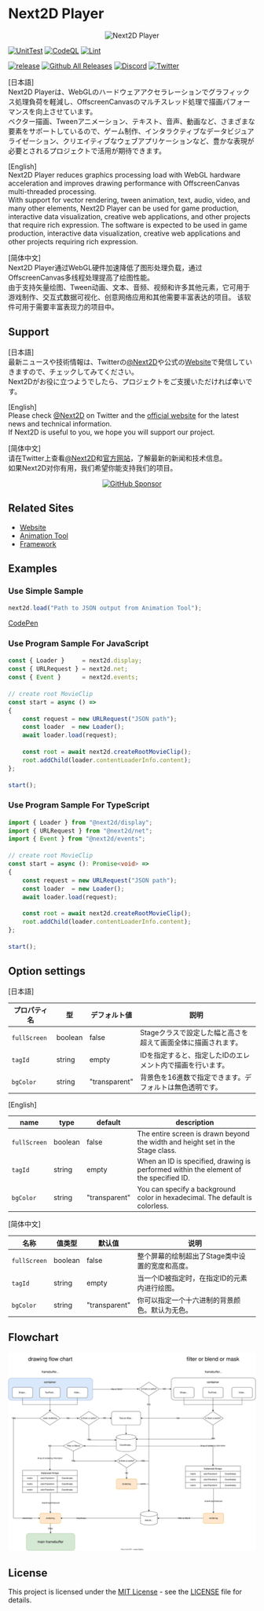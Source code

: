 Next2D Player
=============
<div align="center">
  <img src="https://next2d.app/assets/img/player/logo.svg" width="250" alt="Next2D Player">
</div>

[![UnitTest](https://github.com/Next2D/Player/actions/workflows/integration.yml/badge.svg?branch=main)](https://github.com/Next2D/Player/actions/workflows/integration.yml)
[![CodeQL](https://github.com/Next2D/Player/actions/workflows/codeql-analysis.yml/badge.svg?branch=main)](https://github.com/Next2D/Player/actions/workflows/codeql-analysis.yml)
[![Lint](https://github.com/Next2D/Player/actions/workflows/lint.yml/badge.svg?branch=main)](https://github.com/Next2D/Player/actions/workflows/lint.yml)

[![release](https://img.shields.io/github/v/release/Next2D/Player)](https://github.com/Next2D/Player/releases)
[![Github All Releases](https://img.shields.io/npm/dt/@next2d/player)](https://github.com/Next2D/Player/releases)
[![Discord](https://badgen.net/badge/icon/discord?icon=discord&label)](https://discord.gg/6c9rv5Uns5)
[![Twitter](https://img.shields.io/twitter/follow/Next2D?style=social)](https://twitter.com/Next2D)

[日本語]  
Next2D Playerは、WebGLのハードウェアアクセラレーションでグラフィックス処理負荷を軽減し、OffscreenCanvasのマルチスレッド処理で描画パフォーマンスを向上させています。  
ベクター描画、Tweenアニメーション、テキスト、音声、動画など、さまざまな要素をサポートしているので、ゲーム制作、インタラクティブなデータビジュアライゼーション、クリエイティブなウェブアプリケーションなど、豊かな表現が必要とされるプロジェクトで活用が期待できます。  
  
[English]  
Next2D Player reduces graphics processing load with WebGL hardware acceleration and improves drawing performance with OffscreenCanvas multi-threaded processing.  
With support for vector rendering, tween animation, text, audio, video, and many other elements, Next2D Player can be used for game production, interactive data visualization, creative web applications, and other projects that require rich expression. The software is expected to be used in game production, interactive data visualization, creative web applications and other projects requiring rich expression.  
  
[简体中文]  
Next2D Player通过WebGL硬件加速降低了图形处理负载，通过OffscreenCanvas多线程处理提高了绘图性能。  
由于支持矢量绘图、Tween动画、文本、音频、视频和许多其他元素，它可用于游戏制作、交互式数据可视化、创意网络应用和其他需要丰富表达的项目。 该软件可用于需要丰富表现力的项目中。  
  
## Support
[日本語]  
最新ニュースや技術情報は、Twitterの[@Next2D](https://twitter.com/Next2D)や公式の[Website](https://next2d.app/ja/)で発信していきますので、チェックしてみてください。  
Next2Dがお役に立つようでしたら、プロジェクトをご支援いただければ幸いです。  
  
[English]  
Please check [@Next2D](https://twitter.com/Next2D) on Twitter and the [official website](https://next2d.app/en/) for the latest news and technical information.    
If Next2D is useful to you, we hope you will support our project.  
  
[简体中文]  
请在Twitter上查看[@Next2D](https://twitter.com/Next2D)和[官方网站](https://next2d.app/cn/)，了解最新的新闻和技术信息。  
如果Next2D对你有用，我们希望你能支持我们的项目。  
  
<div align="center">
  <a href="https://github.com/sponsors/Next2D" target="_blank">
    <img src="https://img.shields.io/static/v1?label=Sponsor&message=%E2%9D%A4&logo=GitHub&color=%23fe8e86" width=180 alt="GitHub Sponsor" />
  </a>
</div>

## Related Sites
* [Website](https://next2d.app)
* [Animation Tool](https://tool.next2d.app)
* [Framework](https://github.com/Next2D/framework)

## Examples

### Use Simple Sample
```javascript
next2d.load("Path to JSON output from Animation Tool");
```
[CodePen](https://codepen.io/next2d/pen/rNGMrZG)

### Use Program Sample For JavaScript
```javascript
const { Loader }     = next2d.display;
const { URLRequest } = next2d.net;
const { Event }      = next2d.events;

// create root MovieClip
const start = async () =>
{
    const request = new URLRequest("JSON path");
    const loader  = new Loader();
    await loader.load(request);

    const root = await next2d.createRootMovieClip();
    root.addChild(loader.contentLoaderInfo.content);
};

start();
```

### Use Program Sample For TypeScript
```typescript
import { Loader } from "@next2d/display";
import { URLRequest } from "@next2d/net";
import { Event } from "@next2d/events";

// create root MovieClip
const start = async (): Promise<void> =>
{
    const request = new URLRequest("JSON path");
    const loader  = new Loader();
    await loader.load(request);

    const root = await next2d.createRootMovieClip();
    root.addChild(loader.contentLoaderInfo.content);
};

start();
```

## Option settings

[日本語]  

| プロパティ名       | 型       | デフォルト値        | 説明                                                                    |
|--------------|---------|---------------|-----------------------------------------------------------------------|
| `fullScreen` | boolean | false         | Stageクラスで設定した幅と高さを超えて画面全体に描画されます。                                     |
| `tagId`      | string  | empty         | IDを指定すると、指定したIDのエレメント内で描画を行います。                                       |
| `bgColor`    | string  | "transparent" | 背景色を16進数で指定できます。デフォルトは無色透明です。                                         |

[English]  

| name           | type    | default       | description                                                                                                                         |
|----------------|---------|---------------|-------------------------------------------------------------------------------------------------------------------------------------|
| `fullScreen`   | boolean | false         | The entire screen is drawn beyond the width and height set in the Stage class.                                                      |
| `tagId`        | string  | empty         | When an ID is specified, drawing is performed within the element of the specified ID.                                               |
| `bgColor`      | string  | "transparent" | You can specify a background color in hexadecimal. The default is colorless.                                                        |

[简体中文]  

| 名称           | 值类型     | 默认值           | 说明                                                |
|--------------|---------|---------------|---------------------------------------------------|
| `fullScreen` | boolean | false         | 整个屏幕的绘制超出了Stage类中设置的宽度和高度。                        |
| `tagId`      | string  | empty         | 当一个ID被指定时，在指定ID的元素内进行绘图。                          |
| `bgColor`    | string  | "transparent" | 你可以指定一个十六进制的背景颜色。默认为无色。                           |

##  Flowchart
![Flowchart](./drawing_flow_chart.svg)

## License
This project is licensed under the [MIT License](https://opensource.org/licenses/MIT) - see the [LICENSE](LICENSE) file for details.
